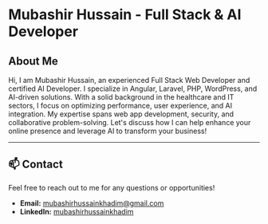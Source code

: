 # Mubashir Hussain - Full Stack & AI Developer

## About Me

Hi, I am Mubashir Hussain, an experienced Full Stack Web Developer and certified AI Developer. I specialize in Angular, Laravel, PHP, WordPress, and AI-driven solutions. With a solid background in the healthcare and IT sectors, I focus on optimizing performance, user experience, and AI integration. My expertise spans web app development, security, and collaborative problem-solving. Let's discuss how I can help enhance your online presence and leverage AI to transform your business!

---

## 📫 Contact

Feel free to reach out to me for any questions or opportunities!

- **Email:** [mubashirhussainkhadim@gmail.com](mailto:mubashirhussainkhadim@gmail.com)  
- **LinkedIn:** [mubashirhussainkhadim](https://linkedin.com/in/mubashirhussainkhadim)
